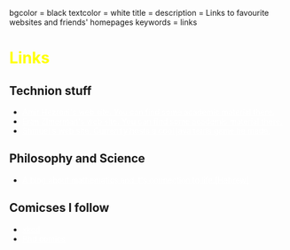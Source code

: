 bgcolor = black
textcolor = white
title = 
description = Links to favourite websites and friends' homepages
keywords = links

<style type="text/css">
A:link {color: white}
A:visited {color: grey}
A:active {color: grey}
</style>
<h1 style="color: yellow">Links</h1>

<h2>Technion stuff</h2>
<ul>
<li><a href="http://t2.technion.ac.il/~segfault">Amir Hezroni's web site. You can find some academic material there.</a></li>
<li><a href="http://t2.technion.ac.il/~s3">Eran Zimerman's web site. You can find some academic material there.</a></li>
<li><a href="http://t2.technion.ac.il/~sk">Shmuel's web site. Currently hosts a cool java tetris game he made.</a></li>
</ul>

<h2>Philosophy and Science</h2>
<ul>
<li><a href="http://www.gadial.net/">A blog about mathematics and it's connection to life.[Hebrew]</a></li>
</ul>

<h2>Comicses I follow </h2>
<ul>
<li><a href="http://www.xkcd.net/">xkcd</a></li>
<li><a href="http://www.phdcomics.com/comics.php">Phd comics</a></li>
</ul>

